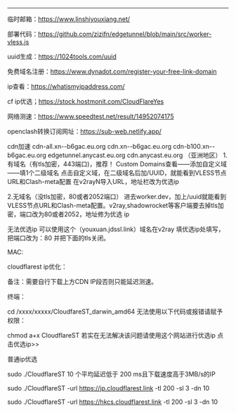 ------
临时邮箱：https://www.linshiyouxiang.net/

部署代码：https://github.com/zizifn/edgetunnel/blob/main/src/worker-vless.js

uuid生成：https://1024tools.com/uuid

免费域名注册：https://www.dynadot.com/register-your-free-link-domain


ip查看：https://whatismyipaddress.com/

cf ip优选；https://stock.hostmonit.com/CloudFlareYes

网络测速：https://www.speedtest.net/result/14952074175

openclash转换订阅网址：https://sub-web.netlify.app/

cdn加速
cdn-all.xn--b6gac.eu.org
cdn.xn--b6gac.eu.org 
cdn-b100.xn--b6gac.eu.org 
edgetunnel.anycast.eu.org 
cdn.anycast.eu.org （亚洲地区）
1.有域名（有tls加密，443端口)，推荐！
Custom Domains查看——添加自定义域——填1个二级域名
点击自定义域，在二级域名后加/UUID，就能看到VLESS节点URL和Clash-meta配置
在v2rayN导入URL，地址栏改为优选ip

2.无域名（没tls加密，80或者2052端口）
进去worker.dev，加上/uuid就能看到VLESS节点URL和Clash-meta配置。v2ray,shadowrocket等客户端要去掉tls加密，端口改为80或者2052，地址修为优选 ip

无法优选ip 可以使用这个（youxuan.jdssl.link）域名在v2ray 填优选ip处填写，把端口改为：80 并把下面的tls关闭。

MAC:



cloudflarest ip优化：


备注：需要自行下载上方CDN IP段否则只能延迟测速。

终端：

cd /xxxx/xxxxx/CloudfareST_darwin_amd64
无法使用以下代码或报错请赋予权限：

chmod a+x CloudflareST
若实在无法解决该问题请使用这个网站进行优选ip 点击优选ip>>


普通ip优选

sudo ./CloudflareST 
10 个平均延迟低于 200 ms且下载速度高于3MB/s的IP


sudo ./CloudflareST -url https://jp.cloudflarest.link -tl 200 -sl 3 -dn 10

sudo ./CloudflareST -url https://hkcs.cloudflarest.link -tl 200 -sl 3 -dn 10
